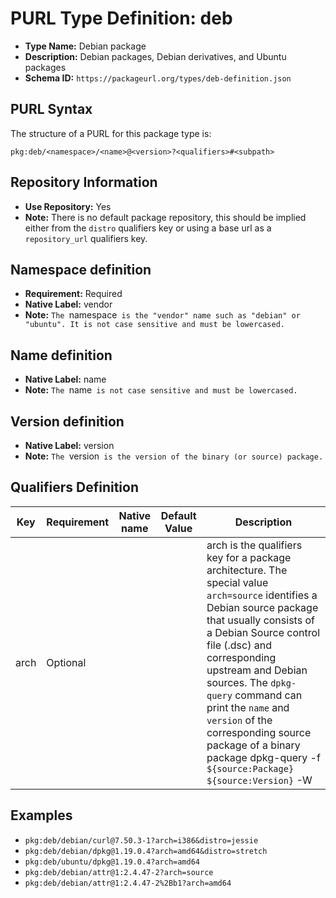 <!--  NOTE: Auto-generated from the JSON PURL type definition.
Do not manually edit this file. Edit the JSON type definition instead. -->

# PURL Type Definition: deb

- **Type Name:** Debian package
- **Description:** Debian packages, Debian derivatives, and Ubuntu packages
- **Schema ID:** `https://packageurl.org/types/deb-definition.json`

## PURL Syntax

The structure of a PURL for this package type is:

    pkg:deb/<namespace>/<name>@<version>?<qualifiers>#<subpath>

## Repository Information

- **Use Repository:** Yes
- **Note:** There is no default package repository, this should be implied either from the `distro` qualifiers key or using a base url as a `repository_url` qualifiers key.

## Namespace definition

- **Requirement:** Required
- **Native Label:** vendor
- **Note:** `The `namespace` is the "vendor" name such as "debian" or "ubuntu". It is not case sensitive and must be lowercased.`

## Name definition

- **Native Label:** name
- **Note:** `The `name` is not case sensitive and must be lowercased.`

## Version definition

- **Native Label:** version
- **Note:** `The `version` is the version of the binary (or source) package.`

## Qualifiers Definition

| Key  | Requirement | Native name | Default Value | Description |
|------|-------------|-------------|---------------|-------------|
| arch | Optional |  |  | arch is the qualifiers key for a package architecture. The special value `arch=source` identifies a Debian source package that usually consists of a Debian Source control file (.dsc) and corresponding upstream and Debian sources. The `dpkg-query` command can print the `name` and `version` of the corresponding source package of a binary package dpkg-query -f `${source:Package} ${source:Version}` -W <binary package name> |

## Examples

- `pkg:deb/debian/curl@7.50.3-1?arch=i386&distro=jessie`
- `pkg:deb/debian/dpkg@1.19.0.4?arch=amd64&distro=stretch`
- `pkg:deb/ubuntu/dpkg@1.19.0.4?arch=amd64`
- `pkg:deb/debian/attr@1:2.4.47-2?arch=source`
- `pkg:deb/debian/attr@1:2.4.47-2%2Bb1?arch=amd64`
